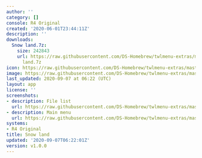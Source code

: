 ```yaml
---
author: ''
category: []
console: R4 Original
created: '2020-06-01T23:44:11Z'
description: ''
downloads:
  Snow land.7z:
    size: 242843
    url: https://raw.githubusercontent.com/DS-Homebrew/twlmenu-extras/master/_nds/TWiLightMenu/r4menu/themes/Snow
      land.7z
icon: https://raw.githubusercontent.com/DS-Homebrew/twlmenu-extras/master/unistore/icons/r4.png
image: https://raw.githubusercontent.com/DS-Homebrew/twlmenu-extras/master/unistore/icons/r4.png
last_updated: 2020-09-07 at 06:22 (UTC)
layout: app
license: ''
screenshots:
- description: File list
  url: https://raw.githubusercontent.com/DS-Homebrew/twlmenu-extras/master/_nds/TWiLightMenu/r4menu/themes/meta/Snow%20land/screenshots/file-list.png
- description: Main menu
  url: https://raw.githubusercontent.com/DS-Homebrew/twlmenu-extras/master/_nds/TWiLightMenu/r4menu/themes/meta/Snow%20land/screenshots/main-menu.png
systems:
- R4 Original
title: Snow land
updated: '2020-09-07T06:22:01Z'
version: v1.0.0
---
```

